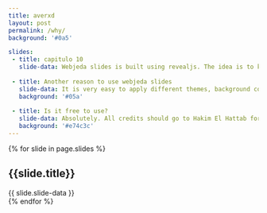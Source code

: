 ```yaml
---
title: averxd
layout: post
permalink: /why/
background: '#0a5'

slides:
 - title: capitulo 10
   slide-data: Webjeda slides is built using revealjs. The idea is to keep all the slideshows in one place as posts. All your presentations can be accessed from one place!
    
 - title: Another reason to use webjeda slides    
   slide-data: It is very easy to apply different themes, background colors and images to slides.
   background: '#05a'
   
 - title: Is it free to use?
   slide-data: Absolutely. All credits should go to Hakim El Hattab for creating revealjs.
   background: '#e74c3c'
---
```


{% for slide in page.slides %}                 
<section data-background="{% if slide.image %}{{slide.image}}{% elsif slide.background %}{{slide.background}}{% else %}{{page.background}}{% endif %}">
        <h1>{{slide.title}}</h1>{{ slide.slide-data }}

</section>               
{% endfor %}
    
